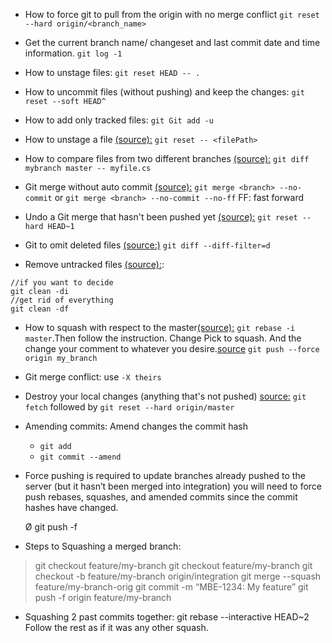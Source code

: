 * How to force git to pull from the origin with no merge conflict
```git reset --hard origin/<branch_name>```

* Get the current branch name/ changeset and last commit date and time information.
```git log -1```

* How to unstage files:
```git reset HEAD -- .```

* How to uncommit files (without pushing) and keep the changes:
```git reset --soft HEAD^```

* How to add only tracked files:
```git Git add -u```

* How to unstage a file [(source):](https://stackoverflow.com/questions/6919121/why-are-there-two-ways-to-unstage-a-file-in-git) 
```git reset -- <filePath>```

* How to compare files from two different branches [(source):](https://stackoverflow.com/questions/4099742/how-to-compare-files-from-two-different-branches)
```git diff mybranch master -- myfile.cs```

* Git merge without auto commit [(source):](https://stackoverflow.com/questions/8640887/git-merge-without-auto-commit)
```git merge <branch> --no-commit``` or  ```git merge <branch> --no-commit --no-ff``` FF: fast forward

* Undo a Git merge that hasn't been pushed yet [(source):](https://stackoverflow.com/questions/2389361/undo-a-git-merge-that-hasnt-been-pushed-yet)
```git reset --hard HEAD~1```

* Git to omit deleted files [(source:)](https://stackoverflow.com/questions/3692152/suppressing-diffs-for-deleted-files-in-git)
```git diff --diff-filter=d```

* Remove untracked files [(source):](https://www.hacksparrow.com/git/remove-untracked-files-and-directories.html):
```git
//if you want to decide
git clean -di
//get rid of everything
git clean -df
```

* How to squash with respect to the master[(source):](https://stackoverflow.com/questions/25356810/git-how-to-squash-all-commits-on-branch)
```git rebase -i master```.Then follow the instruction. Change Pick to squash.
And the change your comment to whatever you desire.[source](https://stackoverflow.com/questions/5667884/how-to-squash-commits-in-git-after-they-have-been-pushed)
```git push --force origin my_branch```



* Git  merge conflict: use
```-X theirs```


* Destroy your local changes (anything that's not pushed) [source:](https://stackoverflow.com/questions/2452226/master-branch-and-origin-master-have-diverged-how-to-undiverge-branches/2452610) ```git fetch``` followed by ```git reset --hard origin/master```


* Amending commits: 
  Amend changes the commit hash
	- ```git add```
	- ```git commit --amend```


* Force pushing is required to update branches already pushed to the server (but it hasn’t been merged into integration) you will need to force push rebases, squashes, and amended commits since the commit hashes have changed.

	Ø git push -f


* Steps to Squashing a merged branch:

> git checkout feature/my-branch
> git checkout feature/my-branch
> git checkout -b feature/my-branch origin/integration
> git merge --squash feature/my-branch-orig
> git commit -m “MBE-1234: My feature”
> git push -f origin feature/my-branch



* Squashing 2 past commits together:
git rebase --interactive HEAD~2
Follow the rest as if it was any other squash. 

